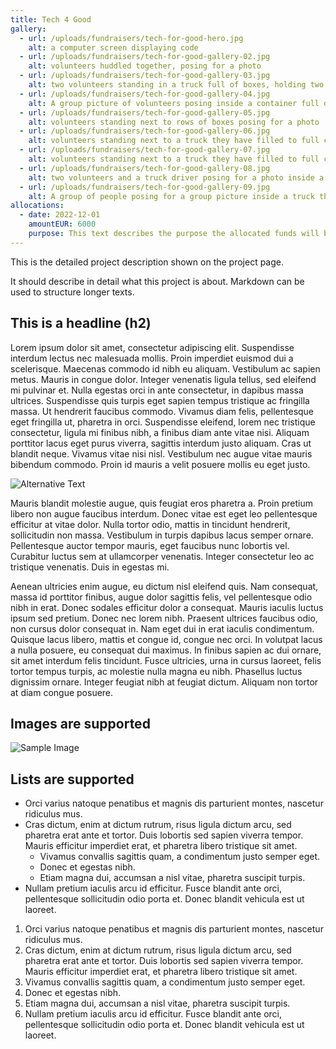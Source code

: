 ```yaml
---
title: Tech 4 Good
gallery:
  - url: /uploads/fundraisers/tech-for-good-hero.jpg
    alt: a computer screen displaying code
  - url: /uploads/fundraisers/tech-for-good-gallery-02.jpg
    alt: volunteers huddled together, posing for a photo
  - url: /uploads/fundraisers/tech-for-good-gallery-03.jpg
    alt: two volunteers standing in a truck full of boxes, holding two boxes (labelled ‘Humanitarian Aid’) of aid items above their head
  - url: /uploads/fundraisers/tech-for-good-gallery-04.jpg
    alt: A group picture of volunteers posing inside a container full of boxes of aid donated to them
  - url: /uploads/fundraisers/tech-for-good-gallery-05.jpg
    alt: volunteers standing next to rows of boxes posing for a photo
  - url: /uploads/fundraisers/tech-for-good-gallery-06.jpg
    alt: volunteers standing next to a truck they have filled to full capacity with boxes of donated items, posing for a photo
  - url: /uploads/fundraisers/tech-for-good-gallery-07.jpg
    alt: volunteers standing next to a truck they have filled to full capacity with boxes of donated items, posing for a photo
  - url: /uploads/fundraisers/tech-for-good-gallery-08.jpg
    alt: two volunteers and a truck driver posing for a photo inside a truck they have filled with boxes of donated items
  - url: /uploads/fundraisers/tech-for-good-gallery-09.jpg
    alt: A group of people posing for a group picture inside a truck they have unloaded of humanitarian aid
allocations:
  - date: 2022-12-01
    amountEUR: 6000
    purpose: This text describes the purpose the allocated funds will be used for.
---
```


This is the detailed project description shown on the project page.

It should describe in detail what this project is about. Markdown can be used to structure longer texts.

## This is a headline (h2)

Lorem ipsum dolor sit amet, consectetur adipiscing elit. Suspendisse interdum lectus nec malesuada mollis. Proin imperdiet euismod dui a scelerisque. Maecenas commodo id nibh eu aliquam. Vestibulum ac sapien metus. Mauris in congue dolor. Integer venenatis ligula tellus, sed eleifend mi pulvinar et. Nulla egestas orci in ante consectetur, in dapibus massa ultrices. Suspendisse quis turpis eget sapien tempus tristique ac fringilla massa. Ut hendrerit faucibus commodo. Vivamus diam felis, pellentesque eget fringilla ut, pharetra in orci. Suspendisse eleifend, lorem nec tristique consectetur, ligula mi finibus nibh, a finibus diam ante vitae nisi. Aliquam porttitor lacus eget purus viverra, sagittis interdum justo aliquam. Cras ut blandit neque. Vivamus vitae nisi nisl. Vestibulum nec augue vitae mauris bibendum commodo. Proin id mauris a velit posuere mollis eu eget justo.

![Alternative Text](/uploads/collection-and-sorting.jpg)

Mauris blandit molestie augue, quis feugiat eros pharetra a. Proin pretium libero non augue faucibus interdum. Donec vitae est eget leo pellentesque efficitur at vitae dolor. Nulla tortor odio, mattis in tincidunt hendrerit, sollicitudin non massa. Vestibulum in turpis dapibus lacus semper ornare. Pellentesque auctor tempor mauris, eget faucibus nunc lobortis vel. Curabitur luctus sem at ullamcorper venenatis. Integer consectetur leo ac tristique venenatis. Duis in egestas mi.

Aenean ultricies enim augue, eu dictum nisl eleifend quis. Nam consequat, massa id porttitor finibus, augue dolor sagittis felis, vel pellentesque odio nibh in erat. Donec sodales efficitur dolor a consequat. Mauris iaculis luctus ipsum sed pretium. Donec nec lorem nibh. Praesent ultrices faucibus odio, non cursus dolor consequat in. Nam eget dui in erat iaculis condimentum. Quisque lacus libero, mattis et congue id, congue nec orci. In volutpat lacus a nulla posuere, eu consequat dui maximus. In finibus sapien ac dui ornare, sit amet interdum felis tincidunt. Fusce ultricies, urna in cursus laoreet, felis tortor tempus turpis, ac molestie nulla magna eu nibh. Phasellus luctus dignissim ornare. Integer feugiat nibh at feugiat dictum. Aliquam non tortor at diam congue posuere.

## Images are supported

![Sample Image](/uploads/sus.png)

## Lists are supported

- Orci varius natoque penatibus et magnis dis parturient montes, nascetur ridiculus mus.
- Cras dictum, enim at dictum rutrum, risus ligula dictum arcu, sed pharetra erat ante et tortor. Duis lobortis sed sapien viverra tempor. Mauris efficitur imperdiet erat, et pharetra libero tristique sit amet. 
  - Vivamus convallis sagittis quam, a condimentum justo semper eget.
  - Donec et egestas nibh.
  - Etiam magna dui, accumsan a nisl vitae, pharetra suscipit turpis. 
- Nullam pretium iaculis arcu id efficitur. Fusce blandit ante orci, pellentesque sollicitudin odio porta et. Donec blandit vehicula est ut laoreet.

1. Orci varius natoque penatibus et magnis dis parturient montes, nascetur ridiculus mus.
1. Cras dictum, enim at dictum rutrum, risus ligula dictum arcu, sed pharetra erat ante et tortor. Duis lobortis sed sapien viverra tempor. Mauris efficitur imperdiet erat, et pharetra libero tristique sit amet. 
  1. Vivamus convallis sagittis quam, a condimentum justo semper eget.
  1. Donec et egestas nibh.
  1. Etiam magna dui, accumsan a nisl vitae, pharetra suscipit turpis. 
1. Nullam pretium iaculis arcu id efficitur. Fusce blandit ante orci, pellentesque sollicitudin odio porta et. Donec blandit vehicula est ut laoreet.

